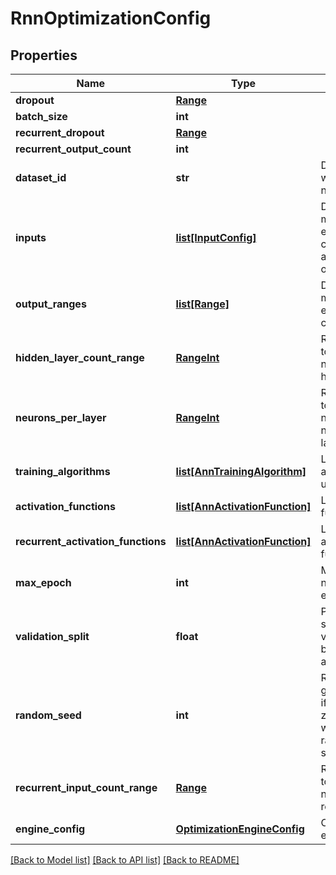 # RnnOptimizationConfig

## Properties
Name | Type | Description | Notes
------------ | ------------- | ------------- | -------------
**dropout** | [**Range**](Range.md) |  | [optional] 
**batch_size** | **int** |  | [optional] 
**recurrent_dropout** | [**Range**](Range.md) |  | [optional] 
**recurrent_output_count** | **int** |  | [optional] 
**dataset_id** | **str** | Data set id on which to train network | [optional] 
**inputs** | [**list[InputConfig]**](InputConfig.md) | Define min and max value for each output column(feature), and is input optional | [optional] 
**output_ranges** | [**list[Range]**](Range.md) | Define min and max value for each output column(feature) | [optional] 
**hidden_layer_count_range** | [**RangeInt**](RangeInt.md) | Range in which to search number of hidden layers | [optional] 
**neurons_per_layer** | [**RangeInt**](RangeInt.md) | Range in which to search number of neurons per layer | [optional] 
**training_algorithms** | [**list[AnnTrainingAlgorithm]**](AnnTrainingAlgorithm.md) | List of training algorithms to use | [optional] 
**activation_functions** | [**list[AnnActivationFunction]**](AnnActivationFunction.md) | List of activation functions to use | [optional] 
**recurrent_activation_functions** | [**list[AnnActivationFunction]**](AnnActivationFunction.md) | List of recurrent activation functions to use | [optional] 
**max_epoch** | **int** | Maximum number of epoch | 
**validation_split** | **float** | Portion of data set to use for validation, must be between 0 and 1. | 
**random_seed** | **int** | Random number generator seed, if the value is zero, the rows will not be randomly shuffled | [optional] 
**recurrent_input_count_range** | [**Range**](Range.md) | Range in which to search number of recurrent inputs | [optional] 
**engine_config** | [**OptimizationEngineConfig**](OptimizationEngineConfig.md) | Optimization engine config | [optional] 

[[Back to Model list]](../README.md#documentation-for-models) [[Back to API list]](../README.md#documentation-for-api-endpoints) [[Back to README]](../README.md)


